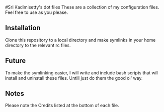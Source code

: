 #Sri Kadimisetty's dot files
These are a collection of my configuration files. Feel free to use as you please.


## Installation
Clone this repository to a local directory and make symlinks in your home directory to the relevant rc files.

## Future
To make the symlinking easier, I will write and include bash scripts that will install and uninstall these files. Untill just do them the good ol' way.


## Notes
Please note the Credits listed at the bottom of each file.
